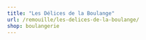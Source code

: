 ```yaml
---
title: "Les Délices de la Boulange"
url: /remouille/les-delices-de-la-boulange/
shop: boulangerie
---
```

